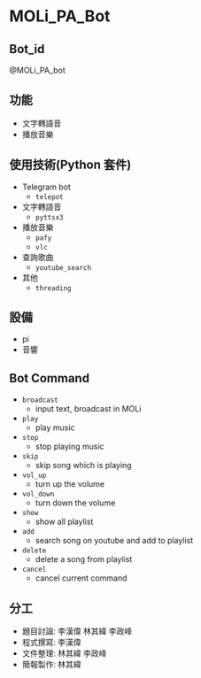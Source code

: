 # MOLi_PA_Bot

## Bot_id
@MOLi_PA_bot

## 功能
- 文字轉語音
- 播放音樂

## 使用技術(Python 套件)
- Telegram bot
    - `telepot`
- 文字轉語音
    - `pyttsx3`
- 播放音樂
    - `pafy`
    - `vlc`
- 查詢歌曲
    - `youtube_search`
- 其他
    - `threading`

## 設備
- pi
- 音響

## Bot Command
- `broadcast`
    - input text, broadcast in MOLi
- `play`
    - play music
- `stop`
    - stop playing music
- `skip`
    - skip song which is playing
- `vol_up`
    - turn up the volume
- `vol_down`
    - turn down the volume
- `show`
    - show all playlist
- `add`
    - search song on youtube and add to playlist
- `delete`
    - delete a song from playlist
- `cancel`
    - cancel current command

## 分工
- 題目討論: 李漢偉 林其緯 李政峰
- 程式撰寫: 李漢偉
- 文件整理: 林其緯 李政峰
- 簡報製作: 林其緯